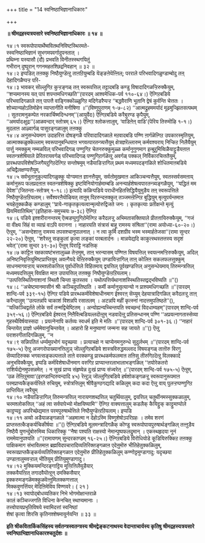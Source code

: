 +++
title = "14 स्वनिष्ठाभिज्ञानाधिकारः"

+++


**॥ श्रीमद्रहस्यत्रयसारे स्वनिष्ठाभिज्ञानाधिकारः ॥ १४ ॥**

१४।१ स्वरूपोपायार्थेष्ववितथनिविष्टस्थिरमते-  
स्स्वनिष्ठाभिज्ञानं सुभगमपवर्गादुपनतात् ।  
प्रथिम्ना यस्यासौ (दौ) प्रभवति विनीतस्स्थगयितुं  
गभीरान् दुष्पूरान् गगनमहतश्छिद्रनिवहान् ॥ ३२ ॥  
१४।२ इप्पडित् तऩक्कु निष्ठैयुण्डॆऩ्ऱु ताऩऱियुम्बडि यॆङ्ङऩेयॆऩ्ऩिल्; परराले परिभवादिगळुण्डाम्बोदु तऩ् देहादिगळैप्पऱ्ऱ परि-  
१४।३ भावकर् सॊल्लुगिऱ कुऱ्ऱङ्गळ् तऩ् स्वरूपत्तिल् तट्टादबडि कण्डु विषादादिगळऱ्ऱिरुक्कैयुम्, ‘‘शप्यमानस्य यत् पापं शपन्तमधिगच्छति’’(पारदम् आश्वमेधिक-पर्व ११०-६४।) ऎऩ्गिऱबडिये परिभवादिगळाले तऩ् पापत्तै वाङ्गिक्कॊळ्ळुगिऱ मदिगेडरैप्पऱ्ऱ ‘‘बद्धवैराणि भूतानि द्वेषं कुर्वन्ति चेत्ततः । शोच्यान्यहोऽतिमोहेन व्याप्तानीति मनीषिणा ॥’’(विष्णुपुराणम् १-७-८२) ‘‘आत्मद्रुहममर्यादं मूढमुज्झितसत्पथम् । सुतरामनुकम्पेत नरकार्चिष्मदिन्धनम्’’(आयुर्वेदः) ऎऩ्गिऱबडिये करैबुरण्ड कृपैयुम्, ‘‘अमर्यादःक्षुद्रः’’(आळवन्दार् स्तोत्रम् ६५।) ऎऩ्गिऱ श्लोकत्तालुम्, ‘वाडिऩेऩ् वाडि'(पॆरिय तिरुमॊऴि १-१।) मुदलाऩ आऴ्वार्गळ् पासुरङ्गळालुम् तऩक्कु  
१४।४ अनुसन्धेयमाग उदाहरित्त दोषङ्गळै परिवादादिगळाले मऱवादबडि पण्णि ऩार्गळॆऩ्गिऱ उपकारस्मृतियुम्, आत्माक्कळुक्कॆल्लाम् स्वरूपानुबन्धियाऩ भगवत्पारतन्त्र्यत्तैयुम् क्षेत्रज्ञरॆल्लारुम् कर्मवश्यराय् निऱ्किऱ निलैयैयुम् पार्त्तु नमक्कुम् नम्मळविल् परिभवादिगळ् पण्णुगिऱ चेतनरुक्कुमुळ्ळ कर्मानुगुणमाग इऩ्बुऱुमिव्विळैयाट्टुडैयऩाऩ स्वतन्त्रशेषियाले प्रेरितरायवर्गळ् परिभवादिगळ् पण्णुगिऱार्गळॆऩ्ऱु अवर्गळ् पक्कल् निर्विकारचित्ततैयुम्, प्रारब्धपापविशेषञ्जिगैयऱुगिऱदॆऩ्गिऱ सन्तोषमुम् नडैयाडिऱ्ऱागिल् प्रथम मध्यमपदङ्गळिले शोधितमाऩबडिये अचिद्वैलक्षण्यत्तैयुम्,  
१४।५ सर्वभूतानुकूल्यादिगळुक्कु योग्यमाऩ ज्ञानत्तैयुम्, सर्वतोमुखमाऩ आकिञ्चन्यत्तैयुम्, स्वतस्सर्वसमऩाय् कर्मानुरूप फलप्रदऩाऩ स्वतन्त्रशेषिक्कु इष्टविनियोगार्हमाम्बडि अनन्यार्हशेषत्वपारतन्त्र्यङ्गळैयुम्, ‘‘यद्धितं मम देवेश’’(जितन्ता-स्तोत्रम् १-१८।) इत्यादि कळिऱ्पडिये पराधीनहितसिद्धियैयुमुडैय तऩ् स्वरूपत्तिले निष्ठैयुण्डॆऩ्ऱऱियलाम्। सर्वेश्वरऩैयॊऴियत् ताऩुम् पिऱरुन्दऩक्कुत् तञ्जमऩ्ऱॆऩ्गिऱ बुद्धियुम् मृत्युपर्यन्तमाऩ भयहेतुक्कळैक् कण्डालुम् ‘‘प्राये-णाकृतकृत्यत्वान्मृत्योरुद्विजते जनः । कृतकृत्याः प्रतीक्षन्ते मृत्युं प्रियमिवातिथिम्’’(इतिहास-समुच्चयः ७-३८) ऎऩ्गिऱ  
१४।६ पडिये इश्शरीरानन्तरम् ऎऩ्बडप्पुगुगिऱोमॆऩ्गिऱ करैदलऱ्ऱु अभिमतासक्तियाले प्रीतऩायिरुक्कैयुम्, ‘‘गजं वा वीक्ष्य सिंहं वा व्याघ्रं वाऽपि वरानना । नाहारयति संत्रासं बाहू रामस्य संश्रिता’’(रामा अयोध्या-६०-२०।) ऎऩ्ऱुम्, ‘‘असन्देशात्तु रामस्य तपसश्चानुपालनात् । न त्वा कुर्मि दशग्रीव भस्म भस्मार्हतेजसा’’(रामा सुन्दर २२-२०) ऎऩ्ऱुम्, ‘‘शरैस्तु सङ्कुलां कृत्वा लङ्कां परबलार्दनः । मान्नयेद्यदि काकुत्स्थस्तत्तस्य सदृशं भवेत्’’(रामा सुन्दर ३९-३०) ऎऩ्ऱुम् पिराट्टि नडत्तिक्  
१४।७ काट्टिऩ रक्षकावष्टंभत्तालुळ्ळ तेऱ्ऱमुम्, ताऩ् भरन्यासम् पण्णिऩ विषयत्तिल् स्वयत्नमऱ्ऱिरुक्कैयुम्, अदिल् अनिष्टनिवृत्तियुमिष्टप्राप्तियुम् अवऩ्गैयदे यॆऩ्ऱिरुक्कैयुम् उण्डायिऱ्ऱागिल् ताऩ् कोलिऩ सकलफलत्तुक्कुम् साधनमागवऱ्ऱाय् चरमश्लोकत्तिल् पूर्वार्धत्तिले विहितमाय् द्वयत्तिल् पूर्वखण्डत्तिल् अनुसन्धेयमाय् तिरुमन्त्रत्तिल् मध्यमपदत्तिलुम् विवक्षित माऩ उपायत्तिल् तऩक्कु निष्ठैयुण्डॆऩ्ऱऱियलाम्।  
‘‘उत्पत्तिस्थितिनाशानां स्थितौ चिन्ता कुतस्तव । यथोत्पत्तिर्यथानाशस्स्थितिस्तद्वद्भविष्यति ॥’’()  
१४।८ ‘‘अचेष्टमानमासीनं श्रीः कञ्चिदुपतिष्ठति । कर्मी कर्मानुसृत्यान्यो न प्राश्यमधिगच्छति ॥’’(पारदम् शान्दि-पर्व ३३९-१५) ऎऩ्गिऱ पडिये प्रारब्धकर्मविशेषाधीनमाग ईश्वरऩ् सॆय्युम् देहयात्रादिगळिल् करैदलऱ्ऱु ताऩ् करैन्दालुम् ‘‘उत्पतन्नपि चाकाशं विशन्नपि रसातलम् । अटन्नपि महीं कृत्स्नां नादत्तमुपतिष्ठते’’(), ‘‘यत्किञ्चिद्वर्तते लोके सर्वं तन्मद्विचेष्टितम् । अन्योह्यन्यच्चिन्तयति स्वच्छन्दं विदधाम्यहम्’’(पारदम् शान्दि-पर्व ३५९-५६।) ऎऩ्गिऱबडिये ईश्वरऩ् निऩैविऩ्बडियल्लदॊऩ्ऱुम् नडवादॆऩ्ऱु प्रतिसन्धानम् पण्णि ‘‘अप्रयत्नागतास्सेव्या गृहस्थैविर्षयास्सदा । प्रयत्नेनापि कर्तव्यः स्वधर्म इति मे मतिः ॥’’(पारदम् शान्दि-पर्व ३०१-३६।) ‘‘नाहारं चिन्तयेत् प्राज्ञो धर्ममेवानुचिन्तयेत् । आहारो हि मनुष्याणां जन्मना सह जायते ॥’’() ऎऩ्ऱु पराशरगीतादिगळिलुम्, ‘‘न  
१४।९ सन्निपतितं धर्म्यमुपभोगं यदृच्छया । प्रत्याचक्षे न चाप्येनमनुरुन्धे सुदुर्लभम् ॥’’(पारदम् शान्दि-पर्व १७५-५) ऎऩ्ऱु अजगरोपाख्यानत्तिलुञ् जॊल्लुगिऱबडिये शास्त्रविरुद्धमल्लाद विषयङ्गळ् ताऩॊरु विरगु सॆय्यादिरुक्क भगवत्सङ्कल्पत्ताले ताऩे वरक्कण्डु प्रारब्धकर्मफलमाऩ तऩिसु तीरुगिऱदॆऩ्ऱु विलक्कादे अनुभविक्कैयुम्, इप्पडि कर्मविशेषाधीनमाग वरुगिऱ प्राप्यान्तरलाभालाभङ्गळिल् ‘‘तयोरेकतरो राशिर्यद्येनमुपसन्नमेत् । न सुखं प्राप्य संहृष्येन्न दुःखं प्राप्य संज्वरेत् ॥’’(पारदम् शान्दि-पर्व १७५-५) ऎऩ्ऱुम्, ‘उळ तॆऩ्ऱिऱुमावा'(इरण्डान्दिरुवन्दादि ४५) रॆऩ्ऱुञ् जॊल्लुगिऱबडिये हर्षशोकङ्गळऱ्ऱु स्वरूपानुरूपमाऩ परमप्राप्यकैङ्कर्यत्तिले रुचियुम्, स्त्रोत्रत्तिलुम् श्रीवैकुण्ठगद्यादि कळिलुम् कदा कदा ऎऩ्ऱु वाय् पुलऱ्ऱप्पण्णुगिऱ प्राप्तियिल् त्वरैयुम्  
१४।१० नडैयाडिऱ्ऱागिल् तिरुमन्त्रत्तिल् नारायणशब्दत्तिल् चतुर्थियालुम्, द्वयत्तिल् चतुर्थीनमस्सुक्कळालुम्, चरमश्लोकत्तिल् ‘‘अहं त्वा सर्वपापेभ्यो मोक्षयिष्यामि’’ ऎऩ्गिऱ वाक्यत्तालुम् कडलैक् कैयिट्टुक् काट्टुमाप्पोले काट्टप्पट्ट अपरिच्छेद्यमाऩ परमपुरुषार्थत्तिले निष्ठैयुण्डॆऩ्ऱऱियलाम्। इप्पडि  
१४।११ अव्वो अडैयाळङ्गळाले ‘‘अहमात्मा न देहोऽस्मि विष्णुशेषोऽपरिग्रहः । तमेव शरणं प्राप्तस्तत्कैङ्कर्यचिकीर्षया ॥’’() ऎऩ्गिऱबडिये मूलमन्त्रादिगळैक् कॊण्डु स्वरूपोपायपुरुषार्थङ्गळिल् तऩ्ऩुडैय निष्ठैयै युणर्न्दुबोरुमिव्व धिकारिक्कु ‘‘नैषा पश्यति राक्षस्यो नेमान्पुष्पफलद्रुमान् । एकस्थहृदया नूनं राममेवानुपश्यति ॥’’(रामायणम् सुन्दरकाण्डम् १६-२५।) ऎऩ्गिऱबडिये विरोधियोडे कूडियिरुक्किऱ तऩक्कु पाक्षिकमाग संभावितमाऩ ब्रह्मविदपचारादिव्यतिरिक्तङ्गळाऩ एदेऩुमॊरु भीतिहेतुक्कळिलुम्, स्वरूपप्राप्तकैङ्कर्यव्यतिरिक्तङ्गळाऩ एदेऩुमॊरु प्रीतिहेतुक्कळिलुम् कण्णोट्टमुण्डागादु: यदृच्छया उण्डाऩालुमवऱ्ऱाल् भीतियुम् प्रीतियुमुण्डागादु।  
१४।१२ मुक्कियमन्दिरङ्गाट्टिय मूऩ्ऱिऩिलैयुडैयार्  
तक्कवैयऩ्ऱित् तगादवैयॊऩ्ऱुन् दमक्किसैयार्  
इक्करुमङ्गळॆमक्कुळवॆऩ्ऩुमिलक्कणत्ताल्  
मिक्कवुणर्त्तियर् मेदिऩिमेविय विण्णवरे। ( २१ )  
१४।१३ स्वापोद्बोधव्यतिकर निभे भोगमोक्षान्तराळे  
कालं कञ्चिज्जगति विधिना केनचित् स्थाप्यमानाः ।  
तत्त्वोपायप्रभृतिविषये स्वामिदत्तां स्वनिष्ठां  
शेषां कृत्वा शिरसि कृतिनश्शेषमायुर्नयन्ति ॥ ३३ ॥

**इति श्रीकवितार्किकसिंहस्य सर्वतन्त्रस्वतन्त्रस्य श्रीमद्वेङ्कटनाथस्य वेदान्ताचार्यस्य कृतिषु श्रीमद्रहस्यत्रयसारे स्वनिष्ठाभिज्ञानाधिकारश्चतुर्दशः ॥**

